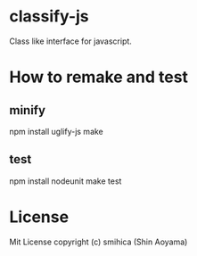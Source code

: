 classify-js
===========

Class like interface for javascript.


How to remake and test
======================

minify
-----------

npm install uglify-js
make


test
-----------

npm install nodeunit
make test


License
=======

Mit License
copyright (c) smihica (Shin Aoyama)
